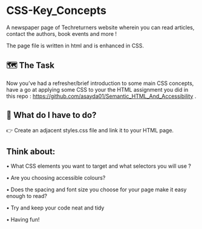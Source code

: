 # CSS-Key_Concepts

A newspaper page of Techreturners website wherein you can read articles, contact the authors, book events and more ! 

The page file is written in html and is enhanced in CSS.


## 🗺 The Task

Now you’ve had a refresher/brief introduction to some main CSS concepts, have a go at applying some CSS to your the HTML assignment you did in this repo : 
https://github.com/asayda01/Semantic_HTML_And_Accessibility .


## 🤔 What do I have to do?

👉 Create an adjacent styles.css file and link it to your HTML page. 

## Think about:

•	What CSS elements you want to target and what selectors you will use ?

•	Are you choosing accessible colours?

•	Does the spacing and font size you choose for your page make it easy enough to read?

•	Try and keep your code neat and tidy

•	Having fun!
